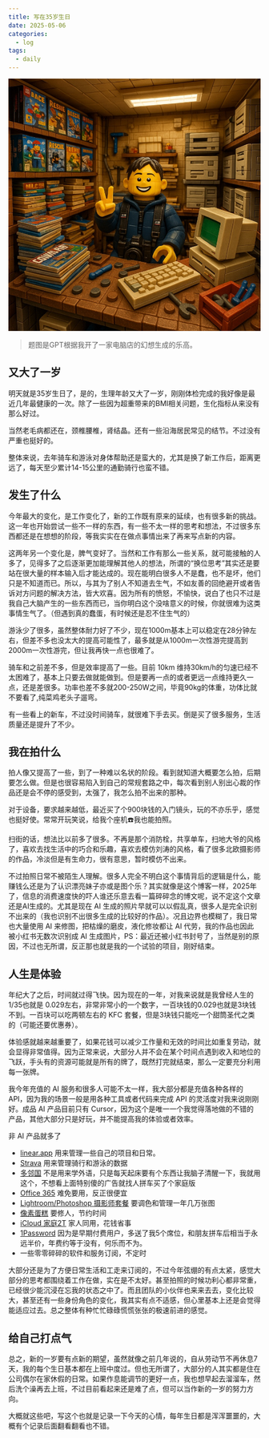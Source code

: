 ```yaml
---
title: 写在35岁生日
date: 2025-05-06
categories:
  - log
tags: 
  - daily
---
```


![](/assets/images/20250507.jpeg)

>题图是GPT根据我开了一家电脑店的幻想生成的乐高。

## 又大了一岁

明天就是35岁生日了，是的，生理年龄又大了一岁，刚刚体检完成的我好像是最近几年最健康的一次。除了一些因为超重带来的BMI相关问题，生化指标从来没有那么好过。

当然老毛病都还在，颈椎腰椎，肾结晶。还有一些沿海居民常见的结节。不过没有严重也挺好的。

整体来说，去年骑车和游泳对身体帮助还是蛮大的，尤其是换了新工作后，距离更远了，每天至少累计14-15公里的通勤骑行也蛮不错。

## 发生了什么

今年最大的变化，是工作变化了，新的工作既有原来的延续，也有很多新的挑战。这一年也开始尝试一些不一样的东西，有一些不太一样的思考和想法，不过很多东西都还是在想想的阶段，等我实实在在做点事情出来了再来写点新的内容。

这两年另一个变化是，脾气变好了。当然和工作有那么一些关系，就可能接触的人多了，见得多了之后逐渐更加能理解其他人的想法，所谓的“换位思考”其实还是要站在很大量的样本输入后才能达成的。现在能明白很多人不是蠢，也不是坏，他们只是不知道而已。所以，与其为了别人不知道去生气，不如友善的回绝避开或者告诉对方问题的解决方法，皆大欢喜。因为所有的愤怒，不愉快，说白了也只不过是我自己大脑产生的一些东西而已，当你明白这个没啥意义的时候，你就很难为这类事情生气了。（但遇到真的蠢蛋，有时候还是忍不住生气的）

游泳少了很多，虽然整体耐力好了不少，现在1000m基本上可以稳定在28分钟左右，但差不多也没太大的提高可能性了，最多就是从1000m一次性游完提高到2000m一次性游完，但让我再快一点也很难了。

骑车和之前差不多，但是效率提高了一些。目前 10km 维持30km/h的匀速已经不太困难了，基本上只要去做就能做到。但是要再一点的或者更远一点维持更久一点，还是差很多。功率也差不多就200-250W之间，毕竟90kg的体重，功体比就不要看了,纯菜鸡老头子遛弯。

有一些看上的新车，不过没时间骑车，就很难下手去买。倒是买了很多服务，生活质量还是提升了不少。

## 我在拍什么

拍人像又提高了一些，到了一种难以名状的阶段。看到就知道大概要怎么拍，后期要怎么做。但是也很容易陷入到自己的常规套路之中，每次看到别人别出心裁的作品还是会不停的感受到，太强了，我怎么拍不出来的那种。

对于设备，要求越来越低，最近买了个900块钱的入门镜头，玩的不亦乐乎，感觉也挺好使。常常开玩笑说，给我个座机☎️我也能拍照。

扫街的话，想法比以前多了很多。不再是那个消防栓，共享单车，扫地大爷的风格了，喜欢去找生活中的巧合和乐趣，喜欢去模仿刘涛的风格，看了很多北欧摄影师的作品，冷淡但是有生命力，很有意思，暂时模仿不出来。

不过拍照日常不被陌生人理解。很多人完全不明白这个事情背后的逻辑是什么，能赚钱么还是为了认识漂亮妹子亦或是图个乐？其实就像是这个博客一样，2025年了，信息的消费速度快的吓人谁还乐意去看一篇碎碎念的博文呢，说不定这个文章还是AI生成的。尤其是现在 AI 生成的照片早就可以以假乱真，很多人是完全识别不出来的（我也识别不出很多生成的比较好的作品）。况且边界也模糊了，我日常也大量使用 AI 来修图，把枯燥的磨皮，液化修妆都让 AI 代劳，我的作品也因此被小红书无数次识别成 AI 生成图片，PS：最近还被小红书封号了，当然是别的原因，不过也无所谓，反正那也就是我的一个试验的项目，刚好结束。

## 人生是体验

年纪大了之后，时间就过得飞快。因为现在的一年，对我来说就是我曾经人生的1/35也就是 0.029左右，非常非常小的一个数字，一百块钱的0.029也就是3块钱不到。一百块可以吃两顿左右的 KFC 套餐，但是3块钱只能吃一个甜筒圣代之类的（可能还要优惠券）。

体验感就越来越重要了，如果花钱可以减少工作量和无效的时间比如重复劳动，就会显得非常值得。因为正常来说，大部分人并不会在某个时间点遇到收入和地位的飞跃，手头有的资源可能就是所有的牌了，既然打完就结束，那么一定要充分利用每一张牌。

我今年充值的 AI 服务和很多人可能不太一样，我大部分都是充值各种各样的 API，因为我的场景一般是用各种工具或者代码来完成 API 的灵活度对我来说刚刚好。成品 AI 产品目前只有 Cursor，因为这个是唯一一个我觉得落地做的不错的产品，其他大部分只是好玩，并不能提高我的体验或者效率。

非 AI 产品就多了

- [linear.app](https://linear.app/) 用来管理一些自己的项目和日常。 
- [Strava](https://www.strava.com/) 用来管理骑行和游泳的数据
- [多邻国](https://www.duolingo.com/) 不是用来学外语，只是每天起床要有个东西让我脑子清醒一下，我就用这个，不想看上面特别傻的广告就找人拼车买了个家庭版
- [Office 365](https://www.office.com/) 难免要用，反正很便宜
- [Lightroom/Photoshop 摄影师套餐](https://adobe.com) 要调色和管理一年几万张图
- [像素蛋糕](https://www.pixcakeai.com/) 要修人，节约时间
- [iCloud 家庭2T](https://www.icloud.com/) 家人同用，花钱省事
- [1Password](https://1password.com/) 因为是早期付费用户，多送了我5个席位，和朋友拼车后相当于永远半价，年费约等于没有，何乐而不为。
- 一些零零碎碎的软件和服务订阅，不定时

大部分还是为了方便日常生活和工走来订阅的，不过今年弦绷的有点太紧，感觉大部分的思考都围绕着工作在做，实在是不太好。甚至拍照的时候功利心都非常重，已经很少能沉浸在忘我的状态之中了。而且团队的小伙伴也来来去去，变化比较大，甚至还有一些身份角色的变化，我其实有点不适感，但心里基本上还是会觉得能适应过去。总之整体有种忙忙碌碌慌慌张张的极速前进的感觉。

## 给自己打点气

总之，新的一岁要有点新的期望，虽然就像之前几年说的，自从劳动节不再休息7天，我的每个生日基本都在上班中度过。但也无所谓了，大部分的人其实都是住在公司偶尔在家休假的日常。如果作息能调节的更好一点，我也想早起去溜溜车，然后洗个澡再去上班，不过目前看起来还是难了点，但可以当作新的一岁的努力方向。

大概就这些吧，写这个也就是记录一下今天的心情，每年生日都是浑浑噩噩的，大概有个记录后面翻看翻看也不错。